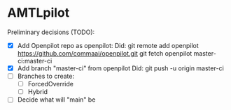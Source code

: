 # AMTLpilot

Preliminary decisions (TODO):

* [X] Add Openpilot repo as openpilot:
  Did:
  git remote add openpilot https://github.com/commaai/openpilot.git
  git fetch openpilot master-ci:master-ci
* [X] Add branch "master-ci" from openpilot
  Did:
  git push -u origin master-ci
* [ ] Branches to create:
  * [ ] ForcedOverride
  * [ ] Hybrid
* [ ] Decide what will "main" be
